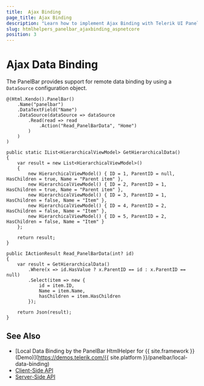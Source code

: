 ```yaml
---
title:  Ajax Binding
page_title: Ajax Binding
description: "Learn how to implement Ajax Binding with Telerik UI PanelBar HtmlHelper for {{ site.framework }}."
slug: htmlhelpers_panelbar_ajaxbinding_aspnetcore
position: 3
---
```


# Ajax Data Binding

The PanelBar provides support for remote data binding by using a `DataSource` configuration object.

```Razor
@(Html.Kendo().PanelBar()
    .Name("panelbar")
    .DataTextField("Name")
    .DataSource(dataSource => dataSource
        .Read(read => read
            .Action("Read_PanelBarData", "Home")
        )
    )
)
```
```Controller
public static IList<HierarchicalViewModel> GetHierarchicalData()
{
    var result = new List<HierarchicalViewModel>()
    {
        new HierarchicalViewModel() { ID = 1, ParentID = null, HasChildren = true, Name = "Parent item" },
        new HierarchicalViewModel() { ID = 2, ParentID = 1, HasChildren = true, Name = "Parent item" },
        new HierarchicalViewModel() { ID = 3, ParentID = 1, HasChildren = false, Name = "Item" },
        new HierarchicalViewModel() { ID = 4, ParentID = 2, HasChildren = false, Name = "Item" },
        new HierarchicalViewModel() { ID = 5, ParentID = 2, HasChildren = false, Name = "Item" }
    };

    return result;
}

public IActionResult Read_PanelBarData(int? id)
{
    var result = GetHierarchicalData()
        .Where(x => id.HasValue ? x.ParentID == id : x.ParentID == null)
        .Select(item => new {
            id = item.ID,
            Name = item.Name,
            hasChildren = item.HasChildren
        });

    return Json(result);
}
```

## See Also

* [Local Data Binding by the PanelBar HtmlHelper for {{ site.framework }} (Demo)](https://demos.telerik.com/{{ site.platform }}/panelbar/local-data-binding)
* [Client-Side API](https://docs.telerik.com/kendo-ui/api/javascript/ui/panelbar)
* [Server-Side API](/api/panelbar)
